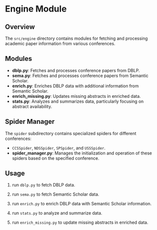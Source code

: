 # Engine Module

## Overview
The `src/engine` directory contains modules for fetching and processing academic paper information from various conferences.

## Modules
- **dblp.py**: Fetches and processes conference papers from DBLP.
- **sema.py**: Fetches and processes conference papers from Semantic Scholar.
- **enrich.py**: Enriches DBLP data with additional information from Semantic Scholar.
- **enrich_missing.py**: Updates missing abstracts in enriched data.
- **stats.py**: Analyzes and summarizes data, particularly focusing on abstract availability.

## Spider Manager
The `spider` subdirectory contains specialized spiders for different conferences:
- `CCSSpider`, `NDSSpider`, `SPSpider`, and `USSSpider`.
- **spider_manager.py**: Manages the initialization and operation of these spiders based on the specified conference.

## Usage
1. run `dblp.py` to fetch DBLP data.
2. run `sema.py` to fetch Semantic Scholar data.
3. run `enrich.py` to enrich DBLP data with Semantic Scholar information.
   
4. run `stats.py` to analyze and summarize data.
5. run `enrich_missing.py` to update missing abstracts in enriched data.
